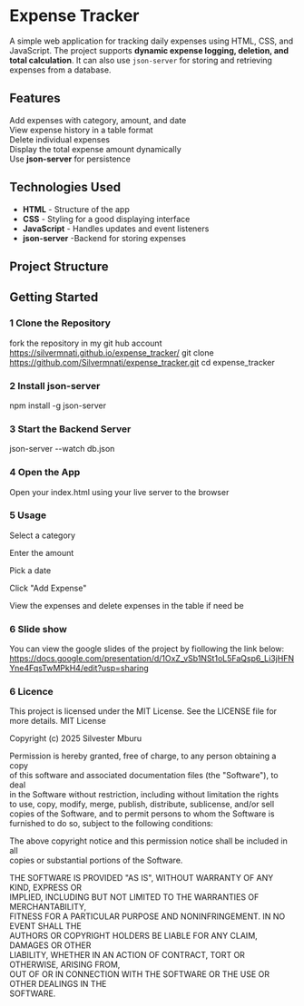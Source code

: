 #  Expense Tracker  

A simple web application for tracking daily expenses using HTML, CSS, and JavaScript. 
The project supports **dynamic expense logging, deletion, and total calculation**. 
It can also use `json-server` for storing and retrieving expenses from a database.



##  Features
 Add expenses with category, amount, and date  
 View expense history in a table format  
 Delete individual expenses  
 Display the total expense amount dynamically  
 Use  **json-server** for persistence  



##  Technologies Used
- **HTML** - Structure of the app  
- **CSS** - Styling for a good displaying interface  
- **JavaScript** - Handles  updates and event listeners  
- **json-server** -Backend for storing expenses  



##  Project Structure



##  Getting Started

### 1️ Clone the Repository
fork the repository in my git hub account https://silvermnati.github.io/expense_tracker/
git clone https://github.com/Silvermnati/expense_tracker.git 
cd expense_tracker

### 2 Install json-server
npm install -g json-server

### 3 Start the Backend Server
json-server --watch db.json 

### 4  Open the App
Open your index.html using your live server to the browser

### 5 Usage
Select a category

Enter the amount

Pick a date

Click "Add Expense"

View the expenses and delete expenses in the table if need be

### 6 Slide show 
You can view the google slides of the project by fiollowing the link below:
https://docs.google.com/presentation/d/1OxZ_vSb1NSt1oL5FaQsp6_Li3jHFNYne4FqsTwMPkH4/edit?usp=sharing

### 6 Licence
This project is licensed under the MIT License. See the LICENSE file for more details.
MIT License

Copyright (c) 2025 Silvester Mburu

Permission is hereby granted, free of charge, to any person obtaining a copy  
of this software and associated documentation files (the "Software"), to deal  
in the Software without restriction, including without limitation the rights  
to use, copy, modify, merge, publish, distribute, sublicense, and/or sell  
copies of the Software, and to permit persons to whom the Software is  
furnished to do so, subject to the following conditions:  

The above copyright notice and this permission notice shall be included in all  
copies or substantial portions of the Software.  

THE SOFTWARE IS PROVIDED "AS IS", WITHOUT WARRANTY OF ANY KIND, EXPRESS OR  
IMPLIED, INCLUDING BUT NOT LIMITED TO THE WARRANTIES OF MERCHANTABILITY,  
FITNESS FOR A PARTICULAR PURPOSE AND NONINFRINGEMENT. IN NO EVENT SHALL THE  
AUTHORS OR COPYRIGHT HOLDERS BE LIABLE FOR ANY CLAIM, DAMAGES OR OTHER  
LIABILITY, WHETHER IN AN ACTION OF CONTRACT, TORT OR OTHERWISE, ARISING FROM,  
OUT OF OR IN CONNECTION WITH THE SOFTWARE OR THE USE OR OTHER DEALINGS IN THE  
SOFTWARE.

